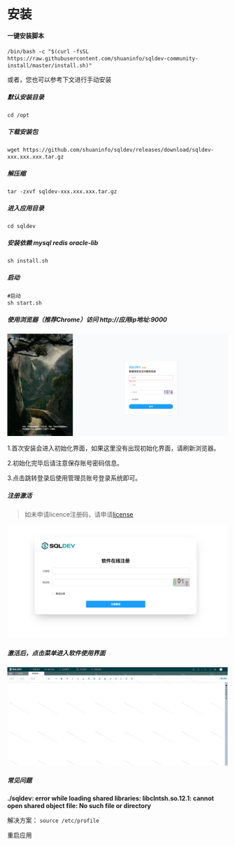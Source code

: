 # 安装

#### 一键安装脚本

```
/bin/bash -c "$(curl -fsSL https://raw.githubusercontent.com/shuaninfo/sqldev-community-install/master/install.sh)"
```

或者，您也可以参考下文进行手动安装

##### 默认安装目录

```
cd /opt
```

##### 下载安装包

```
wget https://github.com/shuaninfo/sqldev/releases/download/sqldev-xxx.xxx.xxx.tar.gz
```

##### 解压缩

```
tar -zxvf sqldev-xxx.xxx.xxx.tar.gz
```

##### 进入应用目录

```
cd sqldev
```

##### 安装依赖 mysql redis oracle-lib

```
sh install.sh
```


##### 启动

```
#启动
sh start.sh

```



##### 使用浏览器（推荐Chrome）访问 http://应用ip地址:9000



![](./img/install1.png)



1.首次安装会进入初始化界面，如果这里没有出现初始化界面，请刷新浏览器。

2.初始化完毕后请注意保存账号密码信息。

3.点击跳转登录后使用管理员账号登录系统即可。



##### 注册激活

> 如未申请licence注册码，请申请[license](./许可.md)



![](./img/install2.png)







##### 激活后，点击菜单进入软件使用界面



![](./img/install3.png)







##### 常见问题

**./sqldev: error while loading shared libraries: libclntsh.so.12.1: cannot open shared object file: No such file or directory**

解决方案： `source /etc/profile   `

重启应用